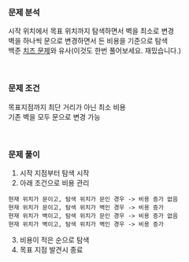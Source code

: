 ### 문제 분석
시작 위치에서 목표 위치까지 탐색하면서 벽을 최소로 변경  
벽을 하나씩 문으로 변경하면서 든 비용을 기준으로 탐색  
백준 [치즈 문제](https://www.acmicpc.net/problem/2636)와 유사(이것도 한번 풀어보세요. 재밌습니다.)  

<br>

### 문제 조건
목표지점까지 최단 거리가 아닌 최소 비용  
기존 벽을 모두 문으로 변경 가능  

<br>

### 문제 풀이
1. 시작 지점부터 탐색 시작
2. 아래 조건으로 비용 관리 
```
현재 위치가 문이고, 탐색 위치가 문인 경우 -> 비용 증가 없음
현재 위치가 문이고, 탐색 위치가 벽인 경우 -> 비용 증가
현재 위치가 벽이고, 탐색 위치가 문인 경우 -> 비용 증가 없음
현재 위치가 벽이고, 탐색 위치가 벽인 경우 -> 비용 증가
```

3. 비용이 적은 순으로 탐색
4. 목표 지점 발견시 종료

<br>

